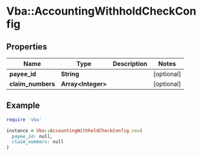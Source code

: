 # Vba::AccountingWithholdCheckConfig

## Properties

| Name | Type | Description | Notes |
| ---- | ---- | ----------- | ----- |
| **payee_id** | **String** |  | [optional] |
| **claim_numbers** | **Array&lt;Integer&gt;** |  | [optional] |

## Example

```ruby
require 'vba'

instance = Vba::AccountingWithholdCheckConfig.new(
  payee_id: null,
  claim_numbers: null
)
```

